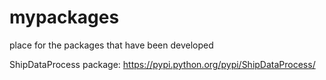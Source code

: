 # mypackages
place for the packages that have been developed

ShipDataProcess package: https://pypi.python.org/pypi/ShipDataProcess/
